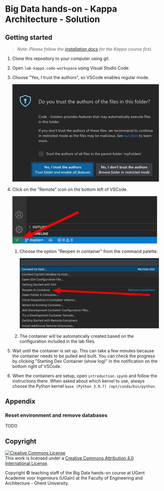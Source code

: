 # Big Data hands-on - Kappa Architecture - Solution

## Getting started

> *Note: Please follow the [installation docs](https://github.com/IBCNServices/lab-kappa-docs) for the Kappa course first.*

1. Clone this repository to your computer using git.
1. Open `lab-kappa.code-workspace` using Visual Studio Code.
1. Choose "Yes, I trust the authors", so VSCode enables regular mode.

   ![workspace-trust-dialog](img/workspace-trust-dialog.png)

1. Click on the "Remote" icon on the bottom left of VSCode.

   ![remote-button](img/remote-button.png)

   1. Choose the option "Reopen in container" from the command palette.

      ![reopen-in-container](img/reopen-in-container.png)

   1. The container will be automatically created based on the configuration included in the lab files.
1. Wait until the container is set up. This can take a few minutes because the container needs to be pulled and built. You can check the progress by clicking "Starting Dev Container (show log)" in the notification on the bottom right of VSCode.
1. When the containers are setup, open `introduction.ipynb` and follow the instructions there. When asked about which kernel to use, always choose the Python kernel `base (Python 3.9.7) /opt/conda/bin/python`.

## Appendix

### Reset environment and remove databases

TODO

## Copyright

<a rel="license" href="http://creativecommons.org/licenses/by/4.0/"><img alt="Creative Commons License" style="border-width:0" src="https://i.creativecommons.org/l/by/4.0/88x31.png" /></a><br />This work is licensed under a <a rel="license" href="http://creativecommons.org/licenses/by/4.0/">Creative Commons Attribution 4.0 International License</a>.

Copyright © teaching staff of the Big Data hands-on course at UGent Academie voor Ingenieurs (UGain) at the Faculty of Engineering and Architecture - Ghent University.
